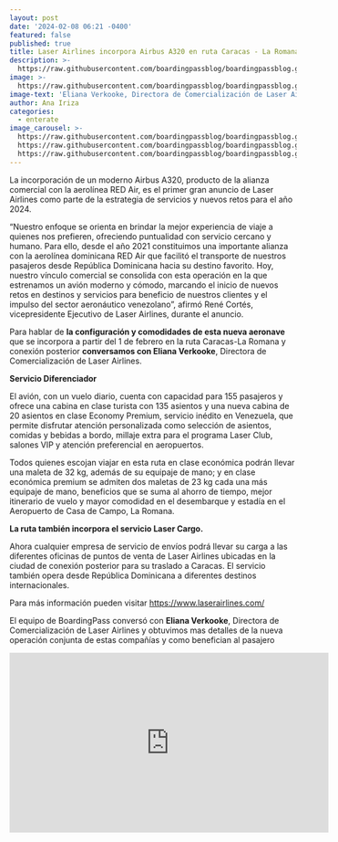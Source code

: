 ```yaml
---
layout: post
date: '2024-02-08 06:21 -0400'
featured: false
published: true
title: Laser Airlines incorpora Airbus A320 en ruta Caracas - La Romana
description: >-
  https://raw.githubusercontent.com/boardingpassblog/boardingpassblog.github.io/main/assets/images/ElinaLaser.png
image: >-
  https://raw.githubusercontent.com/boardingpassblog/boardingpassblog.github.io/main/assets/images/ElinaLaser.png
image-text: 'Eliana Verkooke, Directora de Comercialización de Laser Airlines'
author: Ana Iriza
categories:
  - enterate
image_carousel: >-
  https://raw.githubusercontent.com/boardingpassblog/boardingpassblog.github.io/main/assets/images/LARE1.jpg
  https://raw.githubusercontent.com/boardingpassblog/boardingpassblog.github.io/main/assets/images/LARE2.jpg
  https://raw.githubusercontent.com/boardingpassblog/boardingpassblog.github.io/main/assets/images/LARE3.jpg
---
```

La incorporación de un moderno Airbus A320, producto de la alianza comercial con la aerolínea RED Air, es el primer gran anuncio de Laser Airlines como parte de la estrategia de servicios y nuevos retos para el año 2024. 

“Nuestro enfoque se orienta en brindar la mejor experiencia de viaje a quienes nos prefieren, ofreciendo puntualidad con servicio cercano y humano. Para ello, desde el año 2021 constituimos una importante alianza con la aerolínea dominicana RED Air que facilitó el transporte de nuestros pasajeros desde República Dominicana hacia su destino favorito. Hoy, nuestro vínculo comercial se consolida con esta operación en la que estrenamos un avión moderno y cómodo, marcando el inicio de nuevos retos en destinos y servicios para beneficio de nuestros clientes y el impulso del sector aeronáutico venezolano”, afirmó René Cortés, vicepresidente Ejecutivo de Laser Airlines, durante el anuncio.

Para hablar de **la configuración y comodidades de esta nueva aeronave** que se incorpora a partir del 1 de febrero en la ruta Caracas-La Romana y conexión posterior **conversamos con Eliana Verkooke**, Directora de Comercialización de Laser Airlines.

**Servicio Diferenciador**

El avión, con un vuelo diario, cuenta con capacidad para 155 pasajeros y ofrece una cabina en clase turista con 135 asientos y una nueva cabina de 20 asientos en clase Economy Premium, servicio inédito en Venezuela, que permite disfrutar atención personalizada como selección de asientos, comidas y bebidas a bordo, millaje extra para el programa Laser Club, salones VIP y atención preferencial en aeropuertos.

Todos quienes escojan viajar en esta ruta en clase económica podrán llevar una maleta de 32 kg, además de su equipaje de mano; y en clase económica premium se admiten dos maletas de 23 kg cada una más equipaje de mano, beneficios que se suma al ahorro de tiempo, mejor itinerario de vuelo y mayor comodidad en el desembarque y estadía en el Aeropuerto de Casa de Campo, La Romana. 

**La ruta también incorpora el servicio Laser Cargo.**

Ahora cualquier empresa de servicio de envíos podrá llevar su carga a las diferentes oficinas de puntos de venta de Laser Airlines ubicadas en la ciudad de conexión posterior para su traslado a Caracas. El servicio también opera desde República Dominicana a diferentes destinos internacionales.

Para más información pueden visitar https://www.laserairlines.com/

El equipo de BoardingPass conversó con **Eliana Verkooke**, Directora de Comercialización de Laser Airlines y obtuvimos mas detalles de la nueva operación conjunta de estas compañías y como benefician al pasajero 

<iframe width="560" height="315" src="https://www.youtube.com/embed/KdfINpWldpA?si=xfAajOroVtULYXUa" title="YouTube video player" frameborder="0" allow="accelerometer; autoplay; clipboard-write; encrypted-media; gyroscope; picture-in-picture; web-share" allowfullscreen></iframe>
